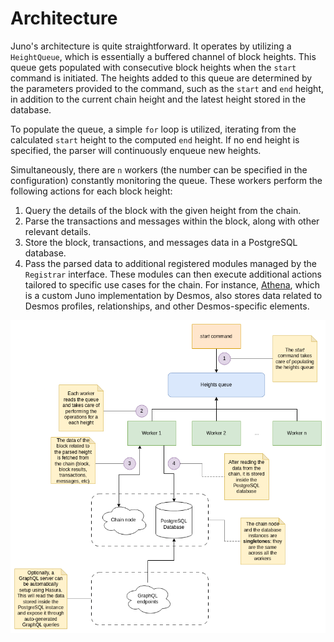 # Architecture

Juno's architecture is quite straightforward. It operates by utilizing a `HeightQueue`, which is essentially a buffered
channel of block heights. This queue gets populated with consecutive block heights when the `start` command is
initiated. The heights added to this queue are determined by the parameters provided to the command, such as the `start`
and `end` height, in addition to the current chain height and the latest height stored in the database.

To populate the queue, a simple `for` loop is utilized, iterating from the calculated `start` height to the
computed `end` height. If no end height is specified, the parser will continuously enqueue new heights.

Simultaneously, there are `n` workers (the number can be specified in the configuration) constantly monitoring the
queue. These workers perform the following actions for each block height:

1. Query the details of the block with the given height from the chain.
2. Parse the transactions and messages within the block, along with other relevant details.
3. Store the block, transactions, and messages data in a PostgreSQL database.
4. Pass the parsed data to additional registered modules managed by the `Registrar` interface. These modules can then
   execute additional actions tailored to specific use cases for the chain. For
   instance, [Athena](https://github.com/desmos-labs/athena), which is a custom Juno implementation by Desmos, also
   stores data related to Desmos profiles, relationships, and other Desmos-specific elements.

![Architecture](./.img/architecture.png)
